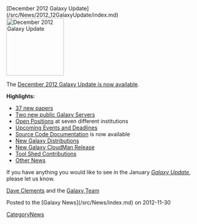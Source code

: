 <div class='newsItemHeader'>[December 2012 Galaxy Update](/src/News/2012_12GalaxyUpdate/index.md)</div>

<div class='right'><a href='/src/GalaxyUpdates/2012_12/index.md'><img src="/src/Images/Logos/GalaxyUpdate200.png" alt="December 2012 Galaxy Update" width=150 /></a></div>

The [December 2012 Galaxy Update is now available](/src/GalaxyUpdates/2012_12/index.md). 

**Highlights:**

* [37 new papers](/src/GalaxyUpdates/2012_12/index.md#new-papers)
* [Two new public Galaxy Servers](/src/GalaxyUpdates/2012_12/index.md#new-public-galaxy-servers)
* [Open Positions](/src/GalaxyUpdates/2012_12/index.md#whos-hiring) at seven different institutions
* [Upcoming Events and Deadlines](/src/GalaxyUpdates/2012_12/index.md#upcoming-events-and-deadlines)
* [Source Code Documentation](/src/GalaxyUpdates/2012_12/index.md#source-code-documentation) is now available
* [New Galaxy Distributions](/src/GalaxyUpdates/2012_12/index.md#new-galaxy-distributions)
* [New Galaxy CloudMan Release](/src/GalaxyUpdates/2012_12/index.md#new-galaxy-cloudman-release)
* [Tool Shed Contributions](/src/GalaxyUpdates/2012_12/index.md#tool-shed-contributions)
* [Other News](/src/GalaxyUpdates/2012_12/index.md#other-news)

If you have anything you would like to see in the January *[Galaxy Update](/src/GalaxyUpdates/index.md)*, please let us know.

[Dave Clements](/src/DaveClements/index.md) and the [Galaxy Team](/src/GalaxyTeam/index.md)

<div class='newsItemFooter'>Posted to the [Galaxy News](/src/News/index.md) on 2012-11-30</div>

[CategoryNews](/src/CategoryNews/index.md)

